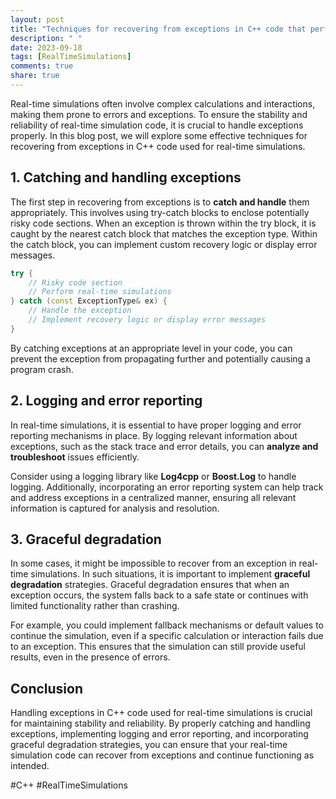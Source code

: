 ```yaml
---
layout: post
title: "Techniques for recovering from exceptions in C++ code that performs real-time simulations"
description: " "
date: 2023-09-18
tags: [RealTimeSimulations]
comments: true
share: true
---
```


Real-time simulations often involve complex calculations and interactions, making them prone to errors and exceptions. To ensure the stability and reliability of real-time simulation code, it is crucial to handle exceptions properly. In this blog post, we will explore some effective techniques for recovering from exceptions in C++ code used for real-time simulations.

## 1. Catching and handling exceptions

The first step in recovering from exceptions is to **catch and handle** them appropriately. This involves using try-catch blocks to enclose potentially risky code sections. When an exception is thrown within the try block, it is caught by the nearest catch block that matches the exception type. Within the catch block, you can implement custom recovery logic or display error messages.

```cpp
try {
    // Risky code section
    // Perform real-time simulations
} catch (const ExceptionType& ex) {
    // Handle the exception
    // Implement recovery logic or display error messages
}
```

By catching exceptions at an appropriate level in your code, you can prevent the exception from propagating further and potentially causing a program crash.

## 2. Logging and error reporting

In real-time simulations, it is essential to have proper logging and error reporting mechanisms in place. By logging relevant information about exceptions, such as the stack trace and error details, you can **analyze and troubleshoot** issues efficiently.

Consider using a logging library like **Log4cpp** or **Boost.Log** to handle logging. Additionally, incorporating an error reporting system can help track and address exceptions in a centralized manner, ensuring all relevant information is captured for analysis and resolution.

## 3. Graceful degradation

In some cases, it might be impossible to recover from an exception in real-time simulations. In such situations, it is important to implement **graceful degradation** strategies. Graceful degradation ensures that when an exception occurs, the system falls back to a safe state or continues with limited functionality rather than crashing.

For example, you could implement fallback mechanisms or default values to continue the simulation, even if a specific calculation or interaction fails due to an exception. This ensures that the simulation can still provide useful results, even in the presence of errors.

## Conclusion

Handling exceptions in C++ code used for real-time simulations is crucial for maintaining stability and reliability. By properly catching and handling exceptions, implementing logging and error reporting, and incorporating graceful degradation strategies, you can ensure that your real-time simulation code can recover from exceptions and continue functioning as intended.

#C++ #RealTimeSimulations